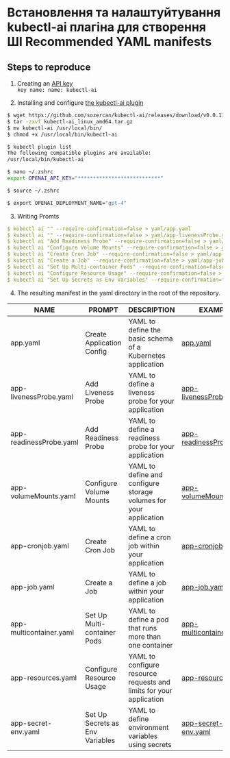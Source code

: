 # Встановлення та налаштуйтування kubectl-ai плагіна для створення ШІ Recommended YAML manifests

## Steps to reproduce
1. Creating an [API key](https://platform.openai.com/account/api-keys)  
`key name: name: kubectl-ai`  

2. Installing and configure [the kubectl-ai plugin](https://github.com/sozercan/kubectl-ai)
```sh
$ wget https://github.com/sozercan/kubectl-ai/releases/download/v0.0.11/kubectl-ai_linux_amd64.tar.gz
$ tar -zxvf kubectl-ai_linux_amd64.tar.gz
$ mv kubectl-ai /usr/local/bin/
$ chmod +x /usr/local/bin/kubectl-ai

$ kubectl plugin list                                                                                
The following compatible plugins are available:
/usr/local/bin/kubectl-ai

$ nano ~/.zshrc
export OPENAI_API_KEY="***************************"

$ source ~/.zshrc

$ export OPENAI_DEPLOYMENT_NAME="gpt-4"
```

3.  Writing Promts
```yaml
$ kubectl ai "" --require-confirmation=false > yaml/app.yaml
$ kubectl ai "" --require-confirmation=false > yaml/app-livenessProbe.yaml
$ kubectl ai "Add Readiness Probe" --require-confirmation=false > yaml/app-readinessProbe.yaml
$ kubectl ai "Configure Volume Mounts" --require-confirmation=false > yaml/app-volumeMounts.yaml
$ kubectl ai "Create Cron Job" --require-confirmation=false > yaml/app-cronjob.yaml
$ kubectl ai "Create a Job" --require-confirmation=false > yaml/app-job.yaml
$ kubectl ai "Set Up Multi-container Pods" --require-confirmation=false > yaml/app-multicontainer.yaml
$ kubectl ai "Configure Resource Usage" --require-confirmation=false > yaml/app-resources.yaml
$ kubectl ai "Set Up Secrets as Env Variables" --require-confirmation=false > yaml/app-secret-env.yaml
```

4. The resulting manifest in the yaml directory in the root of the repository.

| NAME                        | PROMPT                             | DESCRIPTION                                                              | EXAMPLE                                     |
|-----------------------------|------------------------------------|--------------------------------------------------------------------------|---------------------------------------------|
| app.yaml                    | Create Application Config          | YAML to define the basic schema of a Kubernetes application              | [app.yaml](yaml/app.yaml)                 |
| app-livenessProbe.yaml      | Add Liveness Probe                 | YAML to define a liveness probe for your application                    | [app-livenessProbe.yaml](yaml/app-livenessProbe.yaml) |
| app-readinessProbe.yaml     | Add Readiness Probe                | YAML to define a readiness probe for your application                   | [app-readinessProbe.yaml](yaml/app-readinessProbe.yaml) |
| app-volumeMounts.yaml       | Configure Volume Mounts            | YAML to define and configure storage volumes for your application       | [app-volumeMounts.yaml](yaml/app-volumeMounts.yaml) |
| app-cronjob.yaml            | Create Cron Job                    | YAML to define a cron job within your application                       | [app-cronjob.yaml](yaml/app-cronjob.yaml) |
| app-job.yaml                | Create a Job                       | YAML to define a job within your application                            | [app-job.yaml](yaml/app-job.yaml) |
| app-multicontainer.yaml     | Set Up Multi-container Pods        | YAML to define a pod that runs more than one container                  | [app-multicontainer.yaml](yaml/app-multicontainer.yaml) |
| app-resources.yaml          | Configure Resource Usage           | YAML to configure resource requests and limits for your application     | [app-resources.yaml](yaml/app-resources.yaml) |
| app-secret-env.yaml         | Set Up Secrets as Env Variables    | YAML to define environment variables using secrets                      | [app-secret-env.yaml](yaml/app-secret-env.yaml) |

